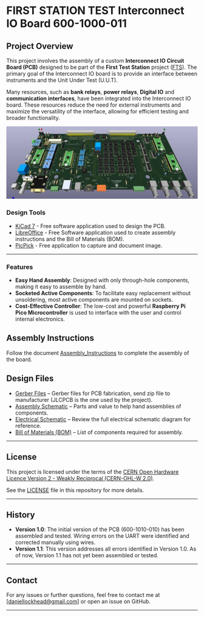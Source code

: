 # FIRST STATION TEST Interconnect IO Board 600-1000-011



## Project Overview
This project involves the assembly of a custom **Interconnect IO Circuit Board (PCB)** designed to be part of the **First Test Station** project ([FTS](https://dlock8.github.io/FTS_Website/)). The primary goal of the Interconnect IO board is to provide an interface between instruments and the Unit Under Test (U.U.T).

Many resources, such as **bank relays**, **power relays**, **Digital IO** and **communication interfaces**, have been integrated into the Interconnect IO board. These resources reduce the need for external instruments and maximize the versatility of the interface, allowing for efficient testing and broader functionality.

 ![Board](InterconnectIO_bd/DOC/Image/Interconnect_loaded2.jpg)

### Design Tools
- [KiCad 7](https://www.kicad.org/download/) - Free software application used to design the PCB.
- [LibreOffice](https://www.libreoffice.org/download/download-libreoffice/) - Free Software application used to create assembly instructions and the Bill of Materials (BOM).
- [PicPick](https://picpick.app/en/) - Free application to capture and document image.

---
### Features
- **Easy Hand Assembly**: Designed with only through-hole components, making it easy to assemble by hand.
- **Socketed Active Components**: To facilitate easy replacement without unsoldering, most active components are mounted on sockets.
- **Cost-Effective Controller**: The low-cost and powerful **Raspberry Pi Pico Microcontroller** is used to interface with the user and control internal electronics.

## Assembly Instructions
   Follow the document [Assembly_Instructions](InterconnectIO_bd/pdf/Interconnect_IO_Assembly_Instruction.pdf) to complete the assembly of the board.

## Design Files
- [Gerber Files](InterconnectIO_bd/gerber_to_order/) – Gerber files for PCB fabrication, send zip file to manufacturer (JLCPCB is the one used by the project).
- [Assembly Schematic](InterconnectIO_bd/pdf/Interconnect_IO_Assembly_diagram.pdf) – Parts and value to help hand assemblies of components.
- [Electrical Schematic](InterconnectIO_bd/pdf/interconnect_IO_schematic.pdf) – Review the full electrical schematic diagram for reference.
- [Bill of Materials (BOM)](InterconnectIO_bd/pdf/BOM_Interconnect_IO_Board_600-1000.pdf) – List of components required for assembly.

---

## License

This project is licensed under the terms of the [CERN Open Hardware Licence Version 2 - Weakly Reciprocal (CERN-OHL-W 2.0)](https://ohwr.org/cern_ohl_w_v2.txt).

See the [LICENSE](./LICENSE) file in this repository for more details.

---

## History
- **Version 1.0**: The initial version of the PCB (600-1010-010) has been assembled and tested. Wiring errors on the UART were identified and corrected manually using wires.
- **Version 1.1**: This version addresses all errors identified in Version 1.0. As of now, Version 1.1 has not yet been assembled or tested.
---


## Contact
For any issues or further questions, feel free to contact me at [daniellockhead@gmail.com] or open an issue on GitHub.

---


